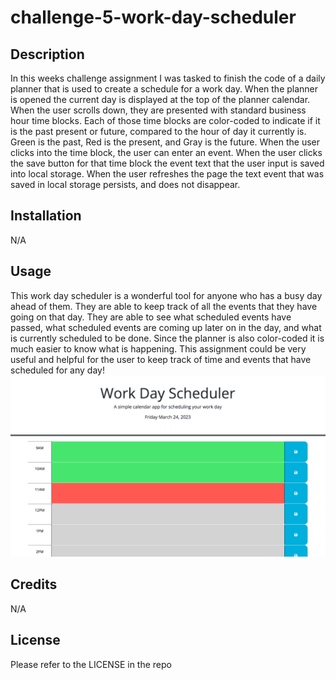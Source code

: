 # challenge-5-work-day-scheduler

## Description
  In this weeks challenge assignment I was tasked to finish the code of a daily planner that is used to create a schedule for a work day. When the planner is opened the current day is displayed at the top of the planner calendar. When the user scrolls down, they are presented with standard business hour time blocks. Each of those time blocks are color-coded to indicate if it is the past present or future, compared to the hour of day it currently is. Green is the past, Red is the present, and Gray is the future. When the user clicks into the time block, the user can enter an event. When the user clicks the save button for that time block the event text that the user input is saved into local storage. When the user refreshes the page the text event that was saved in local storage persists, and does not disappear.

   


## Installation

N/A

## Usage
This work day scheduler is a wonderful tool for anyone who has a busy day ahead of them. They are able to keep track of all the events that they have going on that day. They are able to see what scheduled events have passed, what scheduled events are coming up later on in the day, and what is currently scheduled to be done. Since the planner is also color-coded it is much easier to know what is happening. This assignment could be very useful and helpful for the user to keep track of time and events that have scheduled for any day!
![challenge-5-screenshot.png](challenge-4-screenshot.png)




## Credits

N/A

## License

Please refer to the LICENSE in the repo